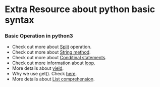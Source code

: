 # Extra Resource about python basic syntax

### Basic Operation in python3
* Check out more about [Split](https://docs.python.org/3/library/stdtypes.html#str.split) operation.
* Check out more about [String method](https://docs.python.org/3/library/stdtypes.html#string-methods).
* Check out more about [Conditinal statements](https://www.guru99.com/if-loop-python-conditional-structures.html).
* Check out more information about [loop](https://mlwhiz.com/blog/2019/04/22/python_forloops/).
* More details about [yield](https://www.geeksforgeeks.org/use-yield-keyword-instead-return-keyword-python/).
* Why we use get(). Check [here](https://www.geeksforgeeks.org/get-method-dictionaries-python/).
* More details about [List comprehension](https://docs.python.org/3/tutorial/datastructures.html#list-comprehensions).


